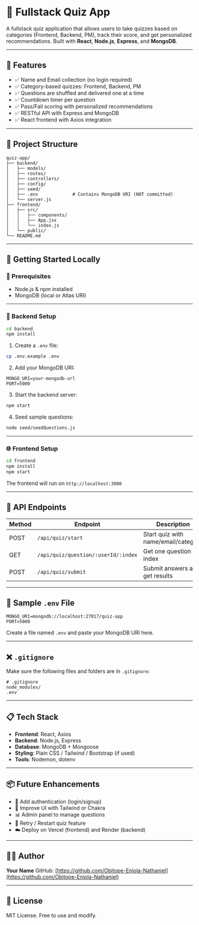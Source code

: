 # 🧠 Fullstack Quiz App

A fullstack quiz application that allows users to take quizzes based on categories (Frontend, Backend, PM), track their score, and get personalized recommendations. Built with **React**, **Node.js**, **Express**, and **MongoDB**.

---

## 🚀 Features

* ✅ Name and Email collection (no login required)
* ✅ Category-based quizzes: Frontend, Backend, PM
* ✅ Questions are shuffled and delivered one at a time
* ✅ Countdown timer per question
* ✅ Pass/Fail scoring with personalized recommendations
* ✅ RESTful API with Express and MongoDB
* ✅ React frontend with Axios integration

---

## 📁 Project Structure

```
quiz-app/
├── backend/
│   ├── models/
│   ├── routes/
│   ├── controllers/
│   ├── config/
│   ├── seed/
│   ├── .env             # Contains MongoDB URI (NOT committed)
│   └── server.js
├── frontend/
│   ├── src/
│   │   ├── components/
│   │   ├── App.jsx
│   │   └── index.js
│   └── public/
└── README.md
```

---

## 💠 Getting Started Locally

### 🔧 Prerequisites

* Node.js & npm installed
* MongoDB (local or Atlas URI)

---

### 📆 Backend Setup

```bash
cd backend
npm install
```

1. Create a `.env` file:

```bash
cp .env.example .env
```

2. Add your MongoDB URI:

```
MONGO_URI=your-mongodb-url
PORT=5000
```

3. Start the backend server:

```bash
npm start
```

4. Seed sample questions:

```bash
node seed/seedQuestions.js
```

---

### 🌐 Frontend Setup

```bash
cd frontend
npm install
npm start
```

The frontend will run on `http://localhost:3000`

---

## 📱 API Endpoints

| Method | Endpoint                            | Description                         |
| ------ | ----------------------------------- | ----------------------------------- |
| POST   | `/api/quiz/start`                   | Start quiz with name/email/category |
| GET    | `/api/quiz/question/:userId/:index` | Get one question by index           |
| POST   | `/api/quiz/submit`                  | Submit answers and get results      |

---

## 🥯 Sample `.env` File

```env
MONGO_URI=mongodb://localhost:27017/quiz-app
PORT=5000
```

Create a file named `.env` and paste your MongoDB URI here.

---

## ❌ `.gitignore`

Make sure the following files and folders are in `.gitignore`:

```gitignore
# .gitignore
node_modules/
.env
```

---

## 📋 Tech Stack

* **Frontend**: React, Axios
* **Backend**: Node.js, Express
* **Database**: MongoDB + Mongoose
* **Styling**: Plain CSS / Tailwind / Bootstrap (if used)
* **Tools**: Nodemon, dotenv

---

## 📦 Future Enhancements

* 🔐 Add authentication (login/signup)
* 🌈 Improve UI with Tailwind or Chakra
* 📊 Admin panel to manage questions
* 🔄 Retry / Restart quiz feature
* ☁️ Deploy on Vercel (frontend) and Render (backend)

---

## 🧑‍💻 Author

**Your Name**
GitHub: [https://github.com/Obitope-Eniola-Nathaniel](https://github.com/Obitope-Eniola-Nathaniel)

---

## 📄 License

MIT License. Free to use and modify.
